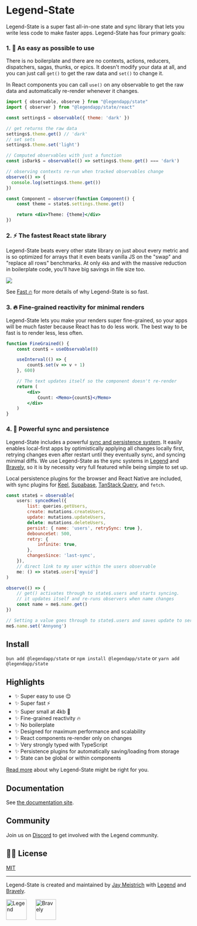 # Legend-State

Legend-State is a super fast all-in-one state and sync library that lets you write less code to make faster apps. Legend-State has four primary goals:

### 1. 🦄 As easy as possible to use

There is no boilerplate and there are no contexts, actions, reducers, dispatchers, sagas, thunks, or epics. It doesn't modify your data at all, and you can just call `get()` to get the raw data and `set()` to change it.

In React components you can call `use()` on any observable to get the raw data and automatically re-render whenever it changes.

```jsx
import { observable, observe } from "@legendapp/state"
import { observer } from "@legendapp/state/react"

const settings$ = observable({ theme: 'dark' })

// get returns the raw data
settings$.theme.get() // 'dark'
// set sets
settings$.theme.set('light')

// Computed observables with just a function
const isDark$ = observable(() => settings$.theme.get() === 'dark')

// observing contexts re-run when tracked observables change
observe(() => {
  console.log(settings$.theme.get())
})

const Component = observer(function Component() {
    const theme = state$.settings.theme.get()

    return <div>Theme: {theme}</div>
})
```

### 2. ⚡️ The fastest React state library

Legend-State beats every other state library on just about every metric and is so optimized for arrays that it even beats vanilla JS on the "swap" and "replace all rows" benchmarks. At only `4kb` and with the massive reduction in boilerplate code, you'll have big savings in file size too.

<p>
    <img src="https://www.legendapp.com/img/dev/state/times.png" />
</p>

See [Fast 🔥](https://www.legendapp.com/open-source/state/v3/intro/fast/) for more details of why Legend-State is so fast.

### 3. 🔥 Fine-grained reactivity for minimal renders

Legend-State lets you make your renders super fine-grained, so your apps will be much faster because React has to do less work. The best way to be fast is to render less, less often.

```jsx
function FineGrained() {
    const count$ = useObservable(0)

    useInterval(() => {
        count$.set(v => v + 1)
    }, 600)

    // The text updates itself so the component doesn't re-render
    return (
        <div>
            Count: <Memo>{count$}</Memo>
        </div>
    )
}
```

### 4. 💾 Powerful sync and persistence

Legend-State includes a powerful [sync and persistence system](../../usage/persist-sync). It easily enables local-first apps by optimistically applying all changes locally first, retrying changes even after restart until they eventually sync, and syncing minimal diffs. We use Legend-State as the sync systems in [Legend](https://legendapp.com) and [Bravely](https://bravely.io), so it is by necessity very full featured while being simple to set up.

Local persistence plugins for the browser and React Native are included, with sync plugins for [Keel](https://www.keel.so), [Supabase](https://www.supabase.com), [TanStack Query](https://tanstack.com/query), and `fetch`.

```js
const state$ = observable(
    users: syncedKeel({
        list: queries.getUsers,
        create: mutations.createUsers,
        update: mutations.updateUsers,
        delete: mutations.deleteUsers,
        persist: { name: 'users', retrySync: true },
        debounceSet: 500,
        retry: {
            infinite: true,
        },
        changesSince: 'last-sync',
    }),
    // direct link to my user within the users observable
    me: () => state$.users['myuid']
)

observe(() => {
    // get() activates through to state$.users and starts syncing.
    // it updates itself and re-runs observers when name changes
    const name = me$.name.get()
})

// Setting a value goes through to state$.users and saves update to server
me$.name.set('Annyong')
```

## Install

`bun add @legendapp/state` or `npm install @legendapp/state` or `yarn add @legendapp/state`

## Highlights

- ✨ Super easy to use 😌
- ✨ Super fast ⚡️
- ✨ Super small at 4kb 🐥
- ✨ Fine-grained reactivity 🔥
- ✨ No boilerplate
- ✨ Designed for maximum performance and scalability
- ✨ React components re-render only on changes
- ✨ Very strongly typed with TypeScript
- ✨ Persistence plugins for automatically saving/loading from storage
- ✨ State can be global or within components

[Read more](https://www.legendapp.com/open-source/state/v3/intro/why/) about why Legend-State might be right for you.

## Documentation

See [the documentation site](https://www.legendapp.com/open-source/state/).

## Community

Join us on [Discord](https://discord.gg/5CBaNtADNX) to get involved with the Legend community.

## 👩‍⚖️ License

[MIT](LICENSE)

---

Legend-State is created and maintained by [Jay Meistrich](https://github.com/jmeistrich) with [Legend](https://www.legendapp.com) and [Bravely](https://www.bravely.io).

<p>
    <a href="https://www.legendapp.com"><img src="https://www.legendapp.com/img/LogoTextOnWhite.png" height="56" alt="Legend" /></a>
    <span>&nbsp;&nbsp;&nbsp;&nbsp;</span>
    <a href="https://www.bravely.io"><img src="https://www.legendapp.com/img/bravely-logo.png" height="56" alt="Bravely" /></a>
</p>
